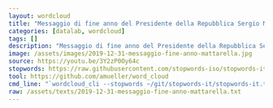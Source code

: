 ```yaml
---
layout: wordcloud
title: "Messaggio di fine anno del Presidente della Repubblica Sergio Mattarella"
categories: [datalab, wordcloud]
tags: []
description: "Messaggio di fine anno del Presidente della Repubblica Sergio Mattarella"
image: /assets/images/2019-12-31-messaggio-fine-anno-mattarella.jpg
source: https://youtu.be/3Y2zP0Oy64c
stopwords: https://raw.githubusercontent.com/stopwords-iso/stopwords-it/master/stopwords-it.txt
tool: https://github.com/amueller/word_cloud
cmd_line: "`wordcloud_cli --stopwords ~/git/stopwords-it/stopwords-it.txt --imagefile 2019-12-31-messaggio-fine-anno-mattarella.jpg --background black --width 1080 --height 1350 < 2019-12-31-messaggio-fine-anno-mattarella.txt`"
raw: /assets/texts/2019-12-31-messaggio-fine-anno-mattarella.txt
---
```

